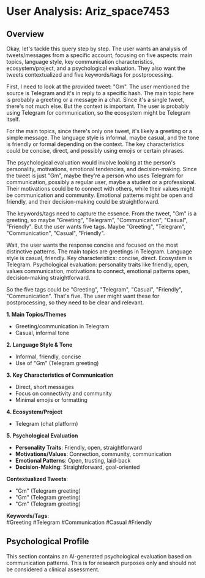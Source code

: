 # User Analysis: Ariz_space7453

## Overview

<think>
Okay, let's tackle this query step by step. The user wants an analysis of tweets/messages from a specific account, focusing on five aspects: main topics, language style, key communication characteristics, ecosystem/project, and a psychological evaluation. They also want the tweets contextualized and five keywords/tags for postprocessing.

First, I need to look at the provided tweet: "Gm". The user mentioned the source is Telegram and it's in reply to a specific hash. The main topic here is probably a greeting or a message in a chat. Since it's a single tweet, there's not much else. But the context is important. The user is probably using Telegram for communication, so the ecosystem might be Telegram itself.

For the main topics, since there's only one tweet, it's likely a greeting or a simple message. The language style is informal, maybe casual, and the tone is friendly or formal depending on the context. The key characteristics could be concise, direct, and possibly using emojis or certain phrases.

The psychological evaluation would involve looking at the person's personality, motivations, emotional tendencies, and decision-making. Since the tweet is just "Gm", maybe they're a person who uses Telegram for communication, possibly a regular user, maybe a student or a professional. Their motivations could be to connect with others, while their values might be communication and community. Emotional patterns might be open and friendly, and their decision-making could be straightforward.

The keywords/tags need to capture the essence. From the tweet, "Gm" is a greeting, so maybe "Greeting", "Telegram", "Communication", "Casual", "Friendly". But the user wants five tags. Maybe "Greeting", "Telegram", "Communication", "Casual", "Friendly".

Wait, the user wants the response concise and focused on the most distinctive patterns. The main topics are greetings in Telegram. Language style is casual, friendly. Key characteristics: concise, direct. Ecosystem is Telegram. Psychological evaluation: personality traits like friendly, open, values communication, motivations to connect, emotional patterns open, decision-making straightforward.

So the five tags could be "Greeting", "Telegram", "Casual", "Friendly", "Communication". That's five. The user might want these for postprocessing, so they need to be clear and relevant.
</think>

**1. Main Topics/Themes**  
- Greeting/communication in Telegram  
- Casual, informal tone  

**2. Language Style & Tone**  
- Informal, friendly, concise  
- Use of "Gm" (Telegram greeting)  

**3. Key Characteristics of Communication**  
- Direct, short messages  
- Focus on connectivity and community  
- Minimal emojis or formatting  

**4. Ecosystem/Project**  
- Telegram (chat platform)  

**5. Psychological Evaluation**  
- **Personality Traits**: Friendly, open, straightforward  
- **Motivations/Values**: Connection, community, communication  
- **Emotional Patterns**: Open, trusting, laid-back  
- **Decision-Making**: Straightforward, goal-oriented  

**Contextualized Tweets**:  
- "Gm" (Telegram greeting)  
- "Gm" (Telegram greeting)  
- "Gm" (Telegram greeting)  

**Keywords/Tags**:  
#Greeting #Telegram #Communication #Casual #Friendly

## Psychological Profile

This section contains an AI-generated psychological evaluation based on communication patterns. This is for research purposes only and should not be considered a clinical assessment.